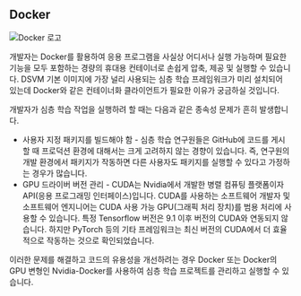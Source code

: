 ## <a name="docker"></a>Docker

![Docker 로고](../media/3-image1.PNG)

개발자는 Docker를 활용하여 응용 프로그램을 사실상 어디서나 실행 가능하며 필요한 기능을 모두 포함하는 경량의 휴대용 컨테이너로 손쉽게 압축, 제공 및 실행할 수 있습니다. DSVM 기본 이미지에 가장 널리 사용되는 심층 학습 프레임워크가 미리 설치되어 있는데 Docker와 같은 컨테이너화 클라이언트가 필요한 이유가 궁금하실 것입니다.

개발자가 심층 학습 작업을 실행하려 할 때는 다음과 같은 종속성 문제가 흔히 발생합니다. 

- 사용자 지정 패키지를 빌드해야 함 - 심층 학습 연구원들은 GitHub에 코드를 게시할 때 프로덕션 환경에 대해서는 크게 고려하지 않는 경향이 있습니다. 즉, 연구원의 개발 환경에서 패키지가 작동하면 다른 사용자도 패키지를 실행할 수 있다고 가정하는 경우가 많습니다.
- GPU 드라이버 버전 관리 - CUDA는 Nvidia에서 개발한 병렬 컴퓨팅 플랫폼이자 API(응용 프로그래밍 인터페이스)입니다. CUDA를 사용하는 소프트웨어 개발자 및 소프트웨어 엔지니어는 CUDA 사용 가능 GPU(그래픽 처리 장치)를 범용 처리에 사용할 수 있습니다. 특정 Tensorflow 버전은 9.1 이후 버전의 CUDA와 연동되지 않습니다. 하지만 PyTorch 등의 기타 프레임워크는 최신 버전의 CUDA에서 더 효율적으로 작동하는 것으로 확인되었습니다.

이러한 문제를 해결하고 코드의 유용성을 개선하려는 경우 Docker 또는 Docker의 GPU 변형인 Nvidia-Docker를 사용하여 심층 학습 프로젝트를 관리하고 실행할 수 있습니다. 

<!--Quiz 
What is CUDA? 
What versioning issues do deep learning engineers deal with? -->